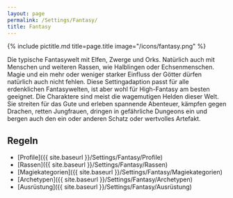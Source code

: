 ```yaml
---
layout: page
permalink: /Settings/Fantasy/
title: Fantasy
---
```


{% include pictitle.md title=page.title image="/icons/fantasy.png" %}

Die typische Fantasywelt mit Elfen, Zwerge und Orks. Natürlich auch mit Menschen und weiteren Rassen, wie Halblingen oder Echsenmenschen. Magie und ein mehr oder weniger starker Einfluss der Götter dürfen natürlich auch nicht fehlen. Diese Settingadaption passt für alle erdenklichen Fantasywelten, ist aber wohl für High-Fantasy am besten geeignet. Die Charaktere sind meist die wagemutigen Helden dieser Welt. Sie streiten für das Gute und erleben spannende Abenteuer, kämpfen gegen Drachen, retten Jungfrauen, dringen in gefährliche Dungeons ein und bergen auch den ein oder anderen Schatz oder wertvolles Artefakt.

## Regeln

- [Profile]({{ site.baseurl }}/Settings/Fantasy/Profile)
- [Rassen]({{ site.baseurl }}/Settings/Fantasy/Rassen)
- [Magiekategorien]({{ site.baseurl }}/Settings/Fantasy/Magiekategorien)
- [Archetypen]({{ site.baseurl }}/Settings/Fantasy/Archetypen)
- [Ausrüstung]({{ site.baseurl }}/Settings/Fantasy/Ausrüstung)
